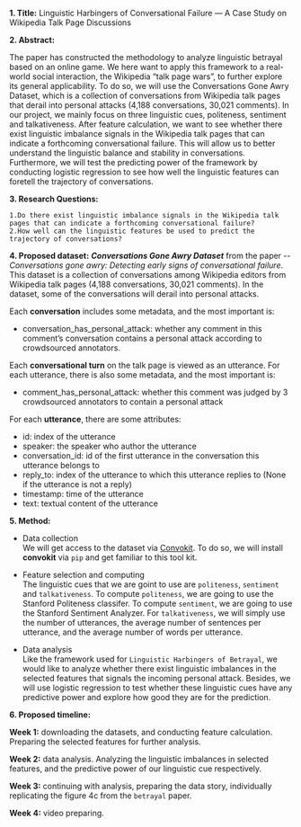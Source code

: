 **1. Title:** Linguistic Harbingers of Conversational Failure — A Case Study on Wikipedia Talk Page Discussions

**2. Abstract:** 

The paper has constructed the methodology to analyze linguistic betrayal based on an online game. We here want to apply this framework to a real-world social interaction, the Wikipedia “talk page wars”, to further explore its general applicability. To do so, we will use the Conversations Gone Awry Dataset, which is a collection of conversations from Wikipedia talk pages that derail into personal attacks (4,188 conversations, 30,021 comments). In our project, we mainly focus on three linguistic cues, politeness, sentiment and talkativeness. After feature calculation, we want to see whether there exist linguistic imbalance signals in the Wikipedia talk pages that can indicate a forthcoming conversational failure. This will allow us to better understand the linguistic balance and stability in conversations. Furthermore, we will test the predicting power of the framework by conducting logistic regression to see how well the linguistic features can foretell the trajectory of conversations.

**3. Research Questions:**

    1.Do there exist linguistic imbalance signals in the Wikipedia talk pages that can indicate a forthcoming conversational failure?
    2.How well can the linguistic features be used to predict the trajectory of conversations?
**4. Proposed dataset:**
***Conversations Gone Awry Dataset***  from the paper -- *Conversations gone awry: Detecting early signs of conversational failure*. This dataset is a collection of conversations among Wikipedia editors from Wikipedia talk pages (4,188 conversations, 30,021 comments). In the dataset, some of the conversations will derail into personal attacks.

Each **conversation** includes some metadata, and the most important is:
- conversation_has_personal_attack: whether any comment in this comment’s conversation contains a personal attack according to crowdsourced annotators.

Each **conversational turn** on the talk page is viewed as an utterance. For each utterance, there is also some metadata, and the most important is:
- comment_has_personal_attack: whether this comment was judged by 3 crowdsourced annotators to contain a personal attack

For each **utterance**, there are some attributes:
- id: index of the utterance
- speaker: the speaker who author the utterance
- conversation_id: id of the first utterance in the conversation this utterance belongs to
- reply_to: index of the utterance to which this utterance replies to (None if the utterance is not a reply)
- timestamp: time of the utterance
- text: textual content of the utterance

**5. Method:**
- Data collection<br>
We will get access to the dataset via [Convokit](https://convokit.infosci.cornell.edu/). To do so, we will install **convokit** via `pip` and get familiar to this tool kit.

- Feature selection and computing<br>
The linguistic cues that we are goint to use are `politeness`, `sentiment` and `talkativeness`. To compute `politeness`, we are going to use the Stanford Politeness classifer. To compute `sentiment`, we are going to use the Stanford Sentiment Analyzer. For `talkativeness`, we will simply use the number of utterances, the average number of sentences per utterance, and the average number of words per utterance.

- Data analysis<br>
Like the framework used for `Linguistic Harbingers of Betrayal`, we would like to analyze whether there exist linguistic imbalances in the selected features that signals the incoming personal attack. Besides, we will use logistic regression to test whether these linguistic cues have any predictive power and explore how good they are for the prediction.

**6. Proposed timeline:**

**Week 1:** downloading the datasets, and conducting feature calculation. Preparing the selected features for further analysis.

**Week 2:** data analysis. Analyzing the linguistic imbalances in selected features, and the predictive power of our linguistic cue respectively.

**Week 3:** continuing with analysis, preparing the data story, individually replicating the figure 4c from the `betrayal` paper.

**Week 4:** video preparing.


